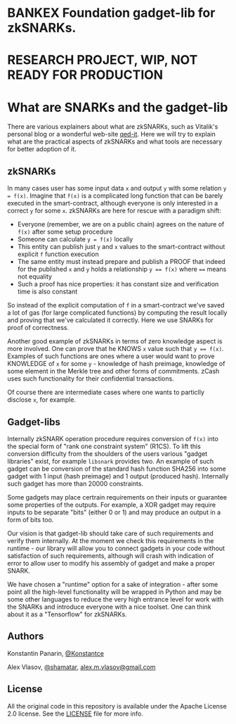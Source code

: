 # BANKEX Foundation gadget-lib for zkSNARKs.

# RESEARCH PROJECT, WIP, NOT READY FOR PRODUCTION

# What are SNARKs and the gadget-lib

There are various explainers about what are zkSNARKs, such as Vitalik's personal blog or a wonderful web-site [qed-it](https://qed-it.com). Here we will try to explain what are the practical aspects of zkSNARKs and what tools are necessary for better adoption of it.

## zkSNARKs

In many cases user has some input data `x` and output `y` with some relation `y = f(x)`. Imagine that `f(x)` is a complicated long function that can be barely executed in the smart-contract, although everyone is only interested in a correct `y` for some `x`. zkSNARKs are here for rescue with a paradigm shift:
- Everyone (remember, we are on a public chain) agrees on the nature of `f(x)` after some setup procedure
- Someone can calculate `y = f(x)` locally
- This entity can publish just `y` and `x` values to the smart-contract without explicit `f` function execution
- The same entity must instead prepare and publish a PROOF that indeed for the published `x` and `y` holds a relationship `y == f(x)` where `==` means not equality
- Such a proof has nice properties: it has constant size and verification time is also constant

So instead of the explicit computation of `f` in a smart-contract we've saved a lot of gas (for large complicated functions) by computing the result locally and proving that we've calculated it correctly. Here we use SNARKs for proof of correctness.

Another good example of zkSNARKs in terms of zero knowledge aspect is more involved. One can prove that he KNOWS `x` value such that `y == f(x)`. Examples of such functions are ones where a user would want to prove KNOWLEDGE of `x` for some `y` - knowledge of hash preimage, knowledge of some element in the Merkle tree and other forms of commitments. zCash uses such functionality for their confidential transactions.

Of course there are intermediate cases where one wants to particlly disclose `x`, for example.

## Gadget-libs

Internally zkSNARK operation procedure requires conversion of `f(x)` into the special form of "rank one constraint system" (R1CS). To lift this conversion difficulty from the shoulders of the users various "gadget libraries" exist, for example `libsnark` provides two. An example of such gadget can be conversion of the standard hash function SHA256 into some gadget with 1 input (hash preimage) and 1 output (produced hash). Internally such gadget has more than 20000 constraints.

Some gadgets may place certrain requirements on their inputs or guarantee some properties of the outputs. For example, a XOR gadget may require inputs to be separate "bits" (either 0 or 1) and may produce an output in a form of bits too.

Our vision is that gadget-lib should take care of such requirements and verify them internally. At the moment we check this requirements in the runtime - our library will allow you to connect gadgets in your code without satisfaction of such requirements, although will crash with indication of error to allow user to modify his assembly of gadget and make a proper SNARK. 

We have chosen a "runtime" option for a sake of integration - after some point all the high-level functionality will be wrapped in Python and may be some other languages to reduce the very high entrance level for work with the SNARKs and introduce everyone with a nice toolset. One can think about it as a "Tensorflow" for zkSNARKs.

## Authors

Konstantin Panarin, [@Konstantce](https://github.com/Konstantce)

Alex Vlasov, [@shamatar](https://github.com/shamatar), alex.m.vlasov@gmail.com

## License

All the original code in this repository is available under the Apache License 2.0 license. See the [LICENSE](https://github.com/BankEx/gadget_lib/blob/master/LICENSE) file for more info.
